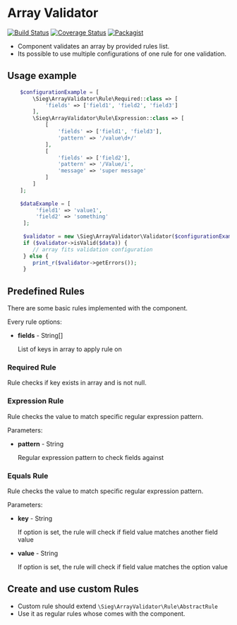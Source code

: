 # Array Validator

[![Build Status](https://travis-ci.org/Sieg/array-validator.svg?branch=master)](https://travis-ci.org/Sieg/array-validator)
[![Coverage Status](https://coveralls.io/repos/github/Sieg/array-validator/badge.svg?branch=master)](https://coveralls.io/github/Sieg/array-validator?branch=master)
[![Packagist](https://img.shields.io/packagist/v/sieg/array-validator.svg)](https://packagist.org/packages/sieg/array-validator)

* Component validates an array by provided rules list. 
* Its possible to use multiple configurations of one rule for one validation.

## Usage example

```php
    $configurationExample = [
        \Sieg\ArrayValidator\Rule\Required::class => [
            'fields' => ['field1', 'field2', 'field3']
        ],
        \Sieg\ArrayValidator\Rule\Expression::class => [
            [
                'fields' => ['field1', 'field3'],
                'pattern' => '/value\d+/'
            ],
            [
                'fields' => ['field2'],
                'pattern' => '/Value/i',
                'message' => 'super message'
            ]
        ]
    ];
    
    $dataExample = [
         'field1' => 'value1',
         'field2' => 'something'
     ];
     
     $validator = new \Sieg\ArrayValidator\Validator($configurationExample);
     if ($validator->isValid($data)) {
        // array fits validation configuration
     } else {
        print_r($validator->getErrors());
     }
```

## Predefined Rules

There are some basic rules implemented with the component.

Every rule options:

* **fields** - String[]

    List of keys in array to apply rule on

### Required Rule

Rule checks if key exists in array and is not null.

### Expression Rule

Rule checks the value to match specific regular expression pattern.

Parameters:
* **pattern** - String
    
    Regular expression pattern to check fields against

### Equals Rule

Rule checks the value to match specific regular expression pattern.

Parameters:
* **key** - String
    
    If option is set, the rule will check if field value matches another field value
    
* **value** - String

    If option is set, the rule will check if field value matches the option value

## Create and use custom Rules

* Custom rule should extend ``\Sieg\ArrayValidator\Rule\AbstractRule``
* Use it as regular rules whose comes with the component.
